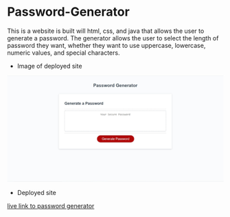 # Password-Generator

This is a website is built will html, css, and java that allows the user to generate a password. 
The generator allows the user to select the length of password they want, whether they want to use uppercase, lowercase, numeric values, and special characters.

* Image of deployed site

![](screenshot.jpg)

* Deployed site
  
[live link to password generator](https://coltonvincent.github.io/Password-Generator/)